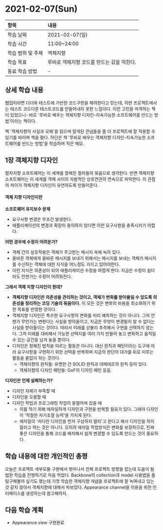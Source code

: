 # 2021-02-07\(Sun\)

| 항목 | 내용 |
| :--- | :--- |
| 학습 날짜 | 2021-02-07\(일\) |
| 학습 시간 | 11:00~24:00 |
| 학습 범위 및 주제 | 객체지향 |
| 학습 목표 | 루비로 객체지향 코드를 만드는 감을 익힌다. |
| 동료 학습 방법 | - |

## 상세 학습 내용

협업이라면 더더욱 테스트에 기반한 코드구현을 해야한다고 믿는데, 이번 프로젝트에서는 테스트 코드다운 테스트코드를 만들어내지 못한 느낌이다. 이런 고민을 저격하는 책이 있었으니- 바로 '루비로 배우는 객체지향 디자인-지속가능한 소프트웨어를 만드는 방법'이라는 책이다.

책 '객체지향의 사실과 오해'을 읽으며 알게된 관념들을 좀 더 프로젝트에 잘 적용할 수 있기를 바라며 책을 폈다. 하단은 책 '루비로 배우는 객체지향 디자인-지속가능한 소프트웨어를 만드는 방법'을 학습하며 적은 메모.

## 1장 객체지향 디자인

절차지향 소프트웨어는 이 세계를 정해진 절차들의 묶음으로 생각한다. 반면 객체지향 소프트웨어는 이 세계를 객체 사이의 자발적인 상호연관의 연속으로 파악한다. 이 관점의 차이가 객체지향 디자인이 유연하도록 만들어준다.

#### 객체 지향 디자인이란

**소프트웨어 유지보수 문제**

* 요구사항 변경은 무조건 발생한다.
* 애플리케이션의 변경과 확장이 용이하지 않다면 이런 요구사항을 충족시키기 어렵다.

**어떤 경우에 수정이 어려운가?**

* 객체 간의 상호작용은 객체가 주고받는 메시지 속에 녹아 있다.
* 올바른 객체에게 올바른 메시지를 보내기 위해서는 메시지를 보내는 객체가 메시지를 수신하는 객체에 대한 지식을 어느정도 가지고 있어야한다.
* 이런 지식은 의존성이 되어 애플리케이션 수정을 어렵게 한다. 지금은 수정이 쉽더라도 언젠가는 수정이 어려워진다.

**그래서 객체 지향 디자인이 뭔데?**

* **객체지향 디자인은 의존성을 관리하는 것이고, 객체가 변화를 받아들일 수 있도록 의존성을 정리하는 코딩 기술의 묶음이다.** 이 모든 것은 변화의 비용을 최소화하기 위한 목표를 반영한 것이다.
* 객체지향 디자인은 특수한 요구사항의 변화를 미리 예측하는 것이 아니다. 그저 언젠가 무언가는 변한다는 사실을 받아들이고, 지금은 무엇이 변경될지 알 수 없다는 사실을 받아들이는 것이다. 따라서 미래를 섣불리 추측해서 구현을 선택하지 않는다. 그저 미래를 대비해서 가능한 선택지를 여러 가지 만들어 놓고 변화하고 움직일 수 있는 공간을 남겨 놓을 뿐이다.
* 디자인은 정해진 법칙을 따르는 활동은 아니다. 대신 원칙과 패턴이라는 도구에 따라 요구사항을 구현하기 위한 선택을 반복하며 지금의 판단의 대가를 뒤로 미루는 활동을 끝없이 하는 것이다.
  * 객체지향의 원칙들: 유명한 건 SOLID 원칙과 데메테르의 원칙 등이 있다.
  * 객체지향의 디자인 패턴들: GoF의 디자인 패턴 등등

**디자인은 언제 실패하는가?**

* 디자인 자체가 부족할 때
* 디자인을 오용할 때
* 디자인 작업과 프로그래밍 작업이 동떨어져 있을 때
  * 이를 막기 위해 애자일하게 디자인과 구현을 반복할 필요가 있다. 그래야 디자인이 '적절한 자기조절 능력'을 가지게 된다.
  * 애자일이 '커다란 디자인을 먼저 구상하지 말라'고 한다고 해서 디자인을 하지 말라고 하는 것은 아니다. 오히려 애자일 작업방식은 변화를 보장하므로, 진짜 좋은 디자인을 통해 코드를 배치해서 쉽게 변경할 수 있도록 만드는 것이 중요하다.

## 학습 내용에 대한 개인적인 총평

오늘은 프로젝트 세부모듈 구현에서 벗어나서 전체 프로젝트 방향을 잡는데 도움이 될 법한 학습을 진행하기로 마음 먹었다. Backbone의 collection과 model 사용법을 좀 탐구해볼까 싶기도 했는데 기껏 학습한 객체지향 개념을 프로젝트에 잘 녹여내고 있는 것 같지 않아서 객체지향에 대해서 파보았다. Appearance channel을 이용을 위한 인터페이스를 생성하는데 참고해야지.

## 다음 학습 계획

* Appearance view 구현완료

